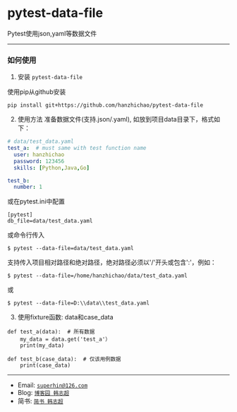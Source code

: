 # pytest-data-file

Pytest使用json,yaml等数据文件

---

### 如何使用

1. 安装 `pytest-data-file`

使用pip从github安装
```
pip install git+https://github.com/hanzhichao/pytest-data-file
```

2. 使用方法
准备数据文件(支持.json/.yaml), 如放到项目data目录下，格式如下：
```yaml
# data/test_data.yaml
test_a:  # must same with test function name
  user: hanzhichao
  password: 123456
  skills: [Python,Java,Go]

test_b:
  number: 1
```
  
  
或在pytest.ini中配置
```
[pytest]
db_file=data/test_data.yaml
```
或命令行传入
```
$ pytest --data-file=data/test_data.yaml
```
支持传入项目相对路径和绝对路径，绝对路径必须以'/'开头或包含':'，例如：

```
$ pytest --data-file=/home/hanzhichao/data/test_data.yaml
```
或
```
$ pytest --data-file=D:\\data\\test_data.yaml
```

3. 使用fixture函数: data和case_data
```
def test_a(data):  # 所有数据
    my_data = data.get('test_a'）
    print(my_data)
    
def test_b(case_data):  # 仅该用例数据
    print(case_data)    

```

---

- Email: <a href="mailto:superhin@126.com?Subject=Pytest%20Email" target="_blank">`superhin@126.com`</a> 
- Blog: <a href="https://www.cnblogs.com/superhin/" target="_blank">`博客园 韩志超`</a>
- 简书: <a href="https://www.jianshu.com/u/0115903ded22" target="_blank">`简书 韩志超`</a>

